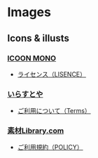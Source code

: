 # Images

## Icons & illusts

### [ICOON MONO](https://icooon-mono.com/)

- [ライセンス（LISENCE）](https://icooon-mono.com/license/)

### [いらすとや](https://www.irasutoya.com/)

- [ご利用について（Terms）](https://www.irasutoya.com/p/terms.html)

### [素材Library.com](https://www.sozai-library.com/)

- [ご利用規約（POLICY）](https://www.sozai-library.com/policy)